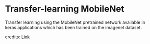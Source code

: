 # Transfer-learning MobileNet
Transfer learning using the MobileNet pretrained network available in keras.applications which has been trained on the imagenet dataset.

credits:
[Link](https://towardsdatascience.com/keras-transfer-learning-for-beginners-6c9b8b7143e)
